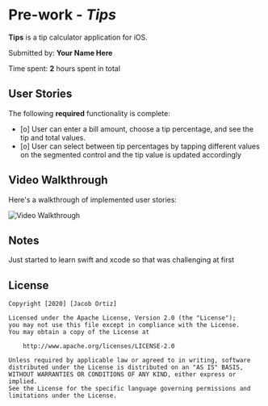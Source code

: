 # Pre-work - *Tips*

**Tips** is a tip calculator application for iOS.

Submitted by: **Your Name Here**

Time spent: **2** hours spent in total

## User Stories

The following **required** functionality is complete:

* [o] User can enter a bill amount, choose a tip percentage, and see the tip and total values.
* [o] User can select between tip percentages by tapping different values on the segmented control and the tip value is updated accordingly

## Video Walkthrough

Here's a walkthrough of implemented user stories:

<img src='https://imgur.com/a/J5E8o5P' title='Video Walkthrough' width='' alt='Video Walkthrough' />

## Notes

Just started to learn swift and xcode so that was challenging at first

## License

    Copyright [2020] [Jacob Ortiz]

    Licensed under the Apache License, Version 2.0 (the "License");
    you may not use this file except in compliance with the License.
    You may obtain a copy of the License at

        http://www.apache.org/licenses/LICENSE-2.0

    Unless required by applicable law or agreed to in writing, software
    distributed under the License is distributed on an "AS IS" BASIS,
    WITHOUT WARRANTIES OR CONDITIONS OF ANY KIND, either express or implied.
    See the License for the specific language governing permissions and
    limitations under the License.
